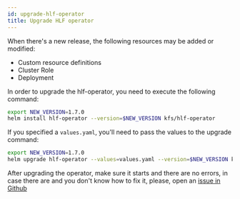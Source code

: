 ```yaml
---
id: upgrade-hlf-operator
title: Upgrade HLF operator
---
```


When there's a new release, the following resources may be added or modified:
- Custom resource definitions
- Cluster Role 
- Deployment

In order to upgrade the hlf-operator, you need to execute the following command:

```bash
export NEW_VERSION=1.7.0
helm install hlf-operator --version=$NEW_VERSION kfs/hlf-operator
```

If you specified a `values.yaml`, you'll need to pass the values to the upgrade command:

```bash
export NEW_VERSION=1.7.0
helm upgrade hlf-operator --values=values.yaml --version=$NEW_VERSION kfs/hlf-operator
```


After upgrading the operator, make sure it starts and there are no errors, in case there are and you don't know how to fix it, please, open an [issue in Github](https://github.com/hyperledger-labs/hlf-operator/issues/new)
